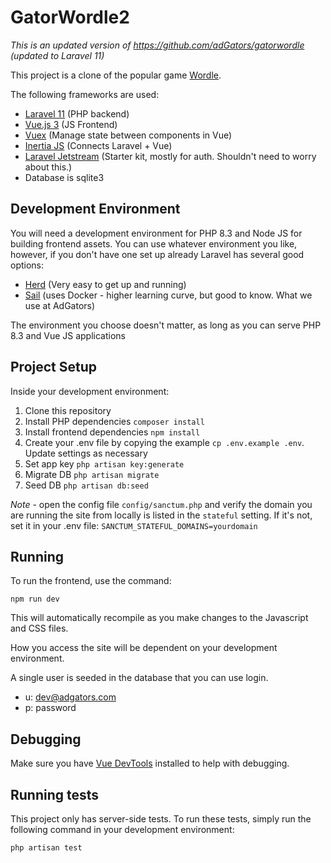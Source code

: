 # GatorWordle2

*This is an updated version of https://github.com/adGators/gatorwordle (updated to Laravel 11)*

This project is a clone of the popular game [Wordle](https://www.nytimes.com/games/wordle/index.html).

The following frameworks are used: 

- [Laravel 11](https://laravel.com/docs/11.x) (PHP backend)
- [Vue.js 3](https://vuejs.org/guide/introduction.html) (JS Frontend)
- [Vuex](https://vuex.vuejs.org/) (Manage state between components in Vue)
- [Inertia JS](https://inertiajs.com/) (Connects Laravel + Vue)
- [Laravel Jetstream](https://jetstream.laravel.com/introduction.html) (Starter kit, mostly for auth. Shouldn't need to worry about this.)
- Database is sqlite3

## Development Environment

You will need a development environment for PHP 8.3 and Node JS for building frontend assets. You can use whatever 
environment you like, however, if you don't have one set up already Laravel has several good options:

- [Herd](https://laravel.com/docs/11.x/installation#local-installation-using-herd) (Very easy to get up and running)
- [Sail](https://laravel.com/docs/9.x/sail) (uses Docker - higher learning curve, but good to know. What we use at AdGators)

The environment you choose doesn't matter, as long as you can serve PHP 8.3 and Vue JS applications

## Project Setup

Inside your development environment:

1. Clone this repository
2. Install PHP dependencies `composer install`
3. Install frontend dependencies `npm install`
4. Create your .env file by copying the example `cp .env.example .env`. Update settings as necessary
5. Set app key `php artisan key:generate`
6. Migrate DB `php artisan migrate`
7. Seed DB `php artisan db:seed`

*Note* - open the config file `config/sanctum.php` and verify the domain you are running the site from locally 
is listed in the `stateful` setting. If it's not, set it in your .env file: `SANCTUM_STATEFUL_DOMAINS=yourdomain`

## Running

To run the frontend, use the command:

```
npm run dev
```

This will automatically recompile as you make changes to the Javascript and CSS files.

How you access the site will be dependent on your development environment.

A single user is seeded in the database that you can use login. 

- u: dev@adgators.com
- p: password

## Debugging

Make sure you have [Vue DevTools](https://chrome.google.com/webstore/detail/vuejs-devtools/nhdogjmejiglipccpnnnanhbledajbpd?hl=en) installed to help with debugging.

## Running tests

This project only has server-side tests. To run these tests, simply run the following command in your development environment:

```
php artisan test
```
